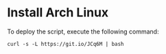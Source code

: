 # Install Arch Linux

To deploy the script, execute the following command:
```
curl -s -L https://git.io/JCq6M | bash
```
